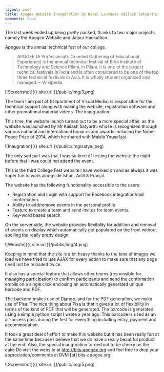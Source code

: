 ```yaml
---
layout: post
title: Apogee Website Inauguration by Nobel Laureate Kailash Satyarthi
comments: true
---
```


The last week ended up being pretty packed, thanks to two major projects namely the Apogee Website and Jaipur Hackathon.

Apogee is the annual technical fest of our college.

> APOGEE (A Professional’s Oriented Gathering of Educational Experience) is the annual technical festival of Birla Institute of Technology and Science Pilani, in Pilani. It is one of the largest technical festivals in India and is often considered to be one of the top three technical festivals in Asia. It is wholly student organized and managed. — Wikipedia

![Screenshot]({{ site.url }}/public/img/3.png)

The team I am part of (Department of Visual Media) is responsible for the technical support along with making the website, registration software and other promotional material videos.
The inauguration.

This time, the website launch turned out to be a more special affair, as the website was launched by Mr Kailash Satyarthi whose is recognized through various national and international honours and awards including the Nobel Peace Prize of 2014, which he shared with Malala Yousafzai.

![Inaugration]({{ site.url }}/public/img/satya.jpeg)

The only sad part was that I was so tired of testing the website the night before that I was could not attend the event.

This is the third College Fest website I have worked on and as always it was super fun to work alongside Ishan, Antil & Pranjal.

The website has the following functionality accessible to the users:

* Registration and Login with support for Facebook integration/mail confirmation.
* Ability to add/remove events in the personal profile.
* Feature to create a team and send invites for team events.
* Key-word based search.

On the server side, the website provides flexibility for addition and removal of events on display which automatically get populated on the front without spoiling the really pretty design.

![Website]({{ site.url }}/public/img/4.png)

Keeping in mind that the site is a bit heavy thanks to the tons of images we load we have tried to use AJAX for every action to make sure that any page need not be reloaded twice.

It also has a special feature that allows other teams (responsible for managing participation) to confirm participants and send the confirmation emails on a single click enclosing an automatically generated unique barcode and PDF.

The backend makes use of Django, and for the PDF generation, we make use of Pisa. The nice thing about Pisa is that it gives a lot of flexibility in terms of the kind of PDF that will be generated. The barcode is generated using a simple python script I wrote a year ago. This barcode is used as an all-access pass during the fest for everything including entry, payment and accommodation.

It took a great deal of effort to make this website but it has been really fun at the same time because I believe that we do have a really beautiful product at the end. Also, the special inauguration turned out to be cherry on the cake Do visit the website at http://bits-apogee.org and feel free to drop your appreciation/comments at DVM [at] bits-apogee.org

![Screenshot]({{ site.url }}/public/img/5.png)
